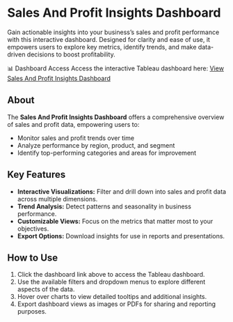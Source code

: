 <p align="center"> <h1>Sales And Profit Insights Dashboard</h1> </p>
Gain actionable insights into your business’s sales and profit performance with this interactive dashboard. 
Designed for clarity and ease of use, it empowers users to explore key metrics, identify trends, 
and make data-driven decisions to boost profitability.

📊 Dashboard Access
Access the interactive Tableau dashboard here:
[View Sales And Profit Insights Dashboard]([https://your-tableau-dashboard-link](https://public.tableau.com/app/profile/rohit.patel8054/viz/SalesInsightDashboard_17514504821620/Dashboard1?publish=yes))

## About

The **Sales And Profit Insights Dashboard** offers a comprehensive overview of sales and profit data, empowering users to:

- Monitor sales and profit trends over time
- Analyze performance by region, product, and segment
- Identify top-performing categories and areas for improvement

## Key Features

- **Interactive Visualizations:** Filter and drill down into sales and profit data across multiple dimensions.
- **Trend Analysis:** Detect patterns and seasonality in business performance.
- **Customizable Views:** Focus on the metrics that matter most to your objectives.
- **Export Options:** Download insights for use in reports and presentations.

## How to Use

1. Click the dashboard link above to access the Tableau dashboard.
2. Use the available filters and dropdown menus to explore different aspects of the data.
3. Hover over charts to view detailed tooltips and additional insights.
4. Export dashboard views as images or PDFs for sharing and reporting purposes.
